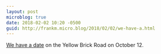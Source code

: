 ```yaml
---
layout: post
microblog: true
date: 2018-02-02 10:20 -0500
guid: http://frankm.micro.blog/2018/02/02/we-have-a.html
---
```

[We have a date](https://www.eltonjohn.com/tours) on the Yellow Brick Road on October 12. 
